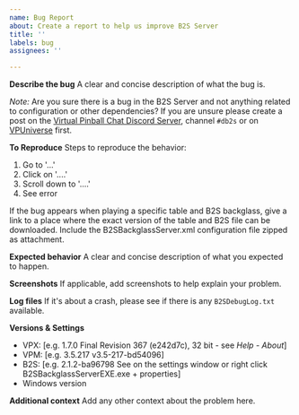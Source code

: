 ```yaml
---
name: Bug Report
about: Create a report to help us improve B2S Server
title: ''
labels: bug
assignees: ''

---
```


**Describe the bug**
A clear and concise description of what the bug is.

*Note:* Are you sure there is a bug in the B2S Server and not anything related to configuration or other dependencies? If you are unsure please create a post on the [Virtual Pinball Chat Discord Server](https://discord.com/invite/YHcBrtT), channel `#db2s` or on [VPUniverse](https://vpuniverse.com/files/file/12024-b2s-backglass-server/) first.

**To Reproduce**
Steps to reproduce the behavior:
1. Go to '...'
2. Click on '....'
3. Scroll down to '....'
4. See error

If the bug appears when playing a specific table and B2S backglass, give a link to a place where the exact version of the table and B2S file can be downloaded.
Include the B2SBackglassServer.xml configuration file zipped as attachment.

**Expected behavior**
A clear and concise description of what you expected to happen.

**Screenshots**
If applicable, add screenshots to help explain your problem.

**Log files**
If it's about a crash, please see if there is any `B2SDebugLog.txt` available.

**Versions & Settings**
 - VPX: [e.g. 1.7.0 Final Revision 367 (e242d7c), 32 bit - see *Help - About*]
 - VPM: [e.g. 3.5.217 v3.5-217-bd54096]
 - B2S: [e.g. 2.1.2-ba96798 See on the settings window or right click B2SBackglassServerEXE.exe + properties]
 - Windows version

**Additional context**
Add any other context about the problem here.
